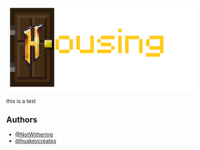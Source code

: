 
![Logo](https://raw.githubusercontent.com/NotWithering/housing/main/housingtext.png)



this is a test


## Authors

- [@NotWithering](https://www.github.com/NotWithering)
- [@huskeycreates](https://www.github.com/huskeycreates)
